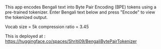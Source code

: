 This app encodes Bengali text into Byte Pair Encoding (BPE) tokens using a pre-trained tokenizer. Enter Bengali text below and press "Encode" to view the tokenized output.

Vocab size = 5k
compression ratio = 3.45

This is deployed at : https://huggingface.co/spaces/Shriti09/BengaliBytePairTokenizer

